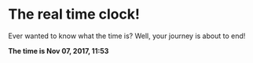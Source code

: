 # The real time clock!

Ever wanted to know what the time is? Well, your journey is about to end!

**The time is Nov 07, 2017, 11:53**